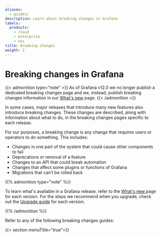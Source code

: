 ```yaml
---
aliases:
  - guides/
description: Learn about breaking changes in Grafana
labels:
  products:
    - cloud
    - enterprise
    - oss
title: Breaking changes
weight: 2
---
```


# Breaking changes in Grafana

{{< admonition type="note" >}}
As of Grafana v12.0 we no longer publish a dedicated breaking changes page and we, instead, publish breaking changes information in our [What's new](../whatsnew/) page.
{{< /admonition >}}

In some cases, major releases that introduce many new features also introduce breaking changes. These changes are described, along with information about what to do, in the breaking changes pages specific to each release.

For our purposes, a breaking change is any change that requires users or operators to do something. This includes:

- Changes in one part of the system that could cause other components to fail
- Deprecations or removal of a feature
- Changes to an API that could break automation
- Changes that affect some plugins or functions of Grafana
- Migrations that can’t be rolled back

{{% admonition type="note" %}}

To learn what's available in a Grafana release, refer to the [What's new ](../whatsnew/) page for each version. For the steps we recommend when you upgrade, check out the [Upgrade guide](../upgrade-guide/) for each version.

{{% /admonition %}}

Refer to any of the following breaking changes guides:

{{< section menuTitle="true">}}
